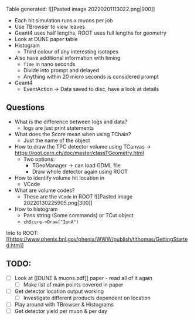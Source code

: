 Table generated:
![[Pasted image 20220201113022.png|900]]
- Each hit simulation runs x muons per job
- Use TBrowser to view leaves
- Geant4 uses half lengths, ROOT uses full lengths for geometry
- Look at DUNE paper table
- Histogram
	- Third colour of any interesting isotopes
- Also have additional information with timing
	- `Time` in nano seconds
	- Divide into prompt and delayed
	- Anything within 20 micro seconds is considered prompt
- Geant4
	- EventAction -> Data saved to disc, have a look at details


## Questions
- What is the difference between logs and data?
	- logs are just print statements
- What does the Score mean when using TChain?
	- Just the name of the object
- How to draw the TPC detector volume using TCanvas -> https://root.cern.ch/doc/master/classTGeometry.html
	- Two options:
		- TGeoManager -> can load GDML file
		- Draw whole detector again using ROOT
- How to identify volume hit location in
	- VCode
- What are volume codes?
	- These are the `VCode` in ROOT
![[Pasted image 20220130225905.png|300]]
- How to histogram
	- Pass string (Some commands) or  TCut object
	- `chScore->Draw("IonA")`


Into to ROOT: [[https://www.phenix.bnl.gov/phenix/WWW/publish/tlthomas/GettingStarted.htm]]

## TODO:
- [ ] Look at [[DUNE & muons.pdf]] paper - read all of it again
	- [ ] Make list of main points covered in paper
- [ ] Get detector location output working
	- [ ] Investigate different products dependent on location
- [ ] Play around with TBrowser & Histograms
- [ ] Get detector yield per muon & per day